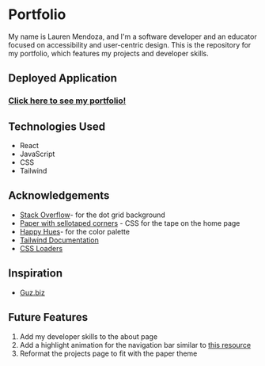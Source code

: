 # Portfolio

My name is Lauren Mendoza, and I'm a software developer and an educator focused on accessibility and user-centric design. This is the repository for my portfolio, which features my projects and developer skills. 

## Deployed Application

### [Click here to see my portfolio!](https://laurencmendoza.netlify.app/)

## Technologies Used 

- React
- JavaScript
- CSS
- Tailwind

## Acknowledgements

- [Stack Overflow](https://stackoverflow.com/questions/3540194/how-to-make-a-grid-like-graph-paper-grid-with-just-css)- for the dot grid background
- [Paper with sellotaped corners](https://codepen.io/aitchiss/pen/QWKmPqx) - CSS for the tape on the home page
- [Happy Hues](https://www.happyhues.co/palettes/5)- for the color palette
- [Tailwind Documentation](https://tailwindcss.com/docs/installation)
- [CSS Loaders](https://cssloaders.github.io/)

## Inspiration

- [Guz.biz](https://gus.biz/)

## Future Features

1. Add my developer skills to the about page
2. Add a highlight animation for the navigation bar similar to [this resource](https://codepen.io/alvarotrigo/pen/jOYNKKY)
3. Reformat the projects page to fit with the paper theme
